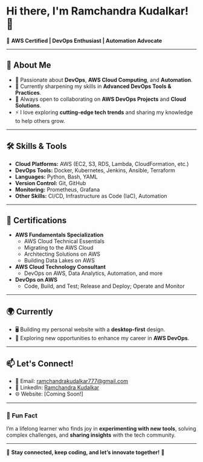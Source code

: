 # Hi there, I'm Ramchandra Kudalkar! 👋

🌟 **AWS Certified | DevOps Enthusiast | Automation Advocate**

---

## 🚀 About Me
- 👀 Passionate about **DevOps**, **AWS Cloud Computing**, and **Automation**.
- 🌱 Currently sharpening my skills in **Advanced DevOps Tools & Practices**.
- 💞️ Always open to collaborating on **AWS DevOps Projects** and **Cloud Solutions**.
- ⚡ I love exploring **cutting-edge tech trends** and sharing my knowledge to help others grow.

---

## 🛠️ Skills & Tools
- **Cloud Platforms:** AWS (EC2, S3, RDS, Lambda, CloudFormation, etc.)
- **DevOps Tools:** Docker, Kubernetes, Jenkins, Ansible, Terraform
- **Languages:** Python, Bash, YAML
- **Version Control:** Git, GitHub
- **Monitoring:** Prometheus, Grafana
- **Other Skills:** CI/CD, Infrastructure as Code (IaC), Automation

---

## 🌟 Certifications
- **AWS Fundamentals Specialization**
  - AWS Cloud Technical Essentials
  - Migrating to the AWS Cloud
  - Architecting Solutions on AWS
  - Building Data Lakes on AWS
- **AWS Cloud Technology Consultant**
  - DevOps on AWS, Data Analytics, Automation, and more
- **DevOps on AWS**
  - Code, Build, and Test; Release and Deploy; Operate and Monitor

--- 

## 🌍 Currently
- 🖥️ Building my personal website with a **desktop-first** design.
- 🔎 Exploring new opportunities to enhance my career in **AWS DevOps**.

---

## 📫 Let's Connect!
- 📧 Email: [ramchandrakudalkar777@gmail.com](mailto:ramchandrakudalkar777@gmail.com)
- 💼 LinkedIn: [Ramchandra Kudalkar](https://linkedin.com/ramchandra-kudalkar)
- 🌐 Website: [Coming Soon!]

---

### 🎉 Fun Fact
I’m a lifelong learner who finds joy in **experimenting with new tools**, solving complex challenges, and **sharing insights** with the tech community.

---

🔗 **Stay connected, keep coding, and let’s innovate together!** 🚀


<!---
ramkudalkar/ramkudalkar is a ✨ special ✨ repository because its `README.md` (this file) appears on your GitHub profile.
You can click the Preview link to take a look at your changes.
--->
